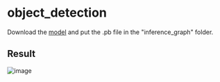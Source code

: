 # object_detection

Download the [model](https://drive.google.com/file/d/17hHFLv8LT8ektPaETYVc7bqL-QYRpywj/view?usp=sharing) and put the .pb file in the "inference_graph" folder. 

## Result ##
![image]()
